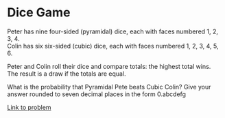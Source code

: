 # Dice Game

<p>Peter has nine four-sided (pyramidal) dice, each with faces numbered 1, 2, 3, 4.<br />
Colin has six six-sided (cubic) dice, each with faces numbered 1, 2, 3, 4, 5, 6.</p>

<p>Peter and Colin roll their dice and compare totals: the highest total wins. The result is a draw if the totals are equal.</p>

<p>What is the probability that Pyramidal Pete beats Cubic Colin? Give your answer rounded to seven decimal places in the form 0.abcdefg</p>

[Link to problem](https://projecteuler.net/problem=205)
